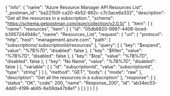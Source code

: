 {
  "info": {
    "name": "Azure Resource Manager API Resources List",
    "_postman_id": "ba22150f-ca20-4b52-892c-c7c3ace6a332",
    "description": "Get all the resources in a subscription.",
    "schema": "https://schema.getpostman.com/json/collection/v2.0.0/"
  },
  "item": [
    {
      "name": "resources",
      "item": [
        {
          "id": "05db6820-9997-4406-bced-b3957244948c",
          "name": "Resources_List",
          "request": {
            "url": {
              "protocol": "http",
              "host": "management.azure.com",
              "path": [
                "subscriptions/:subscriptionId/resources"
              ],
              "query": [
                {
                  "key": "$expand",
                  "value": "%7B%7D",
                  "disabled": false
                },
                {
                  "key": "$filter",
                  "value": "%7B%7D",
                  "disabled": false
                },
                {
                  "key": "$top",
                  "value": "%7B%7D",
                  "disabled": false
                },
                {
                  "key": "No Name",
                  "value": "%7B%7D",
                  "disabled": false
                }
              ],
              "variable": [
                {
                  "id": "subscriptionId",
                  "value": "subscriptionId",
                  "type": "string"
                }
              ]
            },
            "method": "GET",
            "body": {
              "mode": "raw"
            },
            "description": "Get all the resources in a subscription"
          },
          "response": [
            {
              "status": "OK",
              "code": 200,
              "name": "Response_200",
              "id": "ab34ec53-4dd0-4199-ab65-6e59da47b8e1"
            }
          ]
        }
      ]
    }
  ]
}